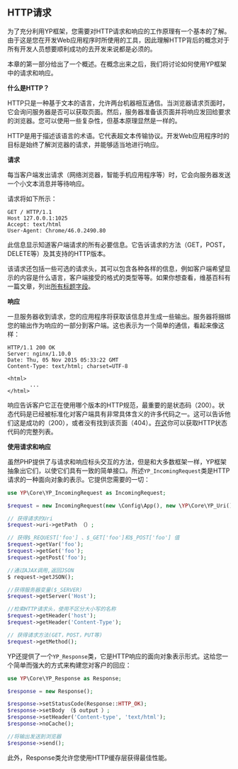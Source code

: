 
## HTTP请求
为了充分利用YP框架，您需要对HTTP请求和响应的工作原理有一个基本的了解。由于这是您在开发Web应用程序时所使用的工具，因此理解HTTP背后的概念对于所有开发人员想要顺利成功的去开发来说都是必须的。

本章的第一部分给出了一个概述。在概念出来之后，我们将讨论如何使用YP框架中的请求和响应。

**什么是HTTP？**

HTTP只是一种基于文本的语言，允许两台机器相互通信。当浏览器请求页面时，它会询问服务器是否可以获取页面。然后，服务器准备该页面并将响应发回给要求的浏览器。您可以使用一些复杂性，但基本原理显然是一样的。

HTTP是用于描述该语言的术语。它代表超文本传输​​协议。开发Web应用程序时的目标是始终了解浏览器的请求，并能够适当地进行响应。

**请求**

每当客户端发出请求（网络浏览器，智能手机应用程序等）时，它会向服务器发送一个小文本消息并等待响应。

请求将如下所示：
```
GET / HTTP/1.1
Host 127.0.0.1:1025
Accept: text/html
User-Agent: Chrome/46.0.2490.80
```
此信息显示知道客户端请求的所有必要信息。它告诉请求的方法（GET，POST，DELETE等）及其支持的HTTP版本。

该请求还包括一些可选的请求头，其可以包含各种各样的信息，例如客户端希望显示的内容是什么语言，客户端接受的格式的类型等等。如果你想查看，维基百科有一篇文章，列出[所有标题字段](https://en.wikipedia.org/wiki/List_of_HTTP_header_fields)。

**响应**

一旦服务器收到请求，您的应用程序将获取该信息并生成一些输出。服务器将捆绑您的输出作为响应的一部分到客户端。这也表示为一个简单的通信，看起来像这样：

```
HTTP/1.1 200 OK
Server: nginx/1.10.0
Date: Thu, 05 Nov 2015 05:33:22 GMT
Content-Type: text/html; charset=UTF-8

<html>
       ...
</html>
```
响应告诉客户它正在使用哪个版本的HTTP规范，最重要的是状态码（200）。状态代码是已经被标准化对客户端具有非常具体含义的许多代码之一。这可以告诉他们这是成功的（200），或者没有找到该页面（404）。[在这](https://www.iana.org/assignments/http-status-codes/http-status-codes.xhtml)你可以获取HTTP状态代码的完整列表。

**使用请求和响应**

虽然PHP提供了与请求和响应标头交互的方法，但是和大多数框架一样，YP框架抽象出它们，以使它们具有一致的简单接口。所述`YP_IncomingRequest`类是HTTP请求的一种面向对象的表示。它提供您需要的一切：

```php
use YP\Core\YP_IncomingRequest as IncomingRequest;

$request = new IncomingRequest(new \Config\App(), new \YP\Core\YP_Uri()）;

// 获得请求的Uri
$request->uri->getPath （）;

// 获得$_REQUEST['foo'] 、$_GET['foo']和$_POST['foo'] 值
$request->getVar('foo');
$request->getGet('foo');
$request->getPost('foo');

//通过AJAX调用,返回JSON
$ request->getJSON();

//获得服务器变量($_SERVER)
$request->getServer('Host');

//检索HTTP请求头，使用不区分大小写的名称
$request->getHeader('host');
$request->getHeader('Content-Type');

// 获得请求方法(GET，POST，PUT等)
$request->getMethod();
```

YP还提供了一个`YP_Response`类，它是HTTP响应的面向对象表示形式。这给您一个简单而强大的方式来构建您对客户的回应：

```php
use YP\Core\YP_Response as Response;

$response = new Response();

$response->setStatusCode(Response::HTTP_OK);
$response->setBody （$ output ）;
$response->setHeader('Content-type', 'text/html');
$response->noCache();

//将输出发送到浏览器
$response->send();

```
此外，Response类允许您使用HTTP缓存层获得最佳性能。